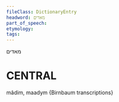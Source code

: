 ```yaml
---
fileClass: DictionaryEntry
headword: מאדים
part_of_speech: 
etymology: 
tags: 
---
```

מאדים

CENTRAL
========

mâdim, maadym {Birnbaum transcriptions}